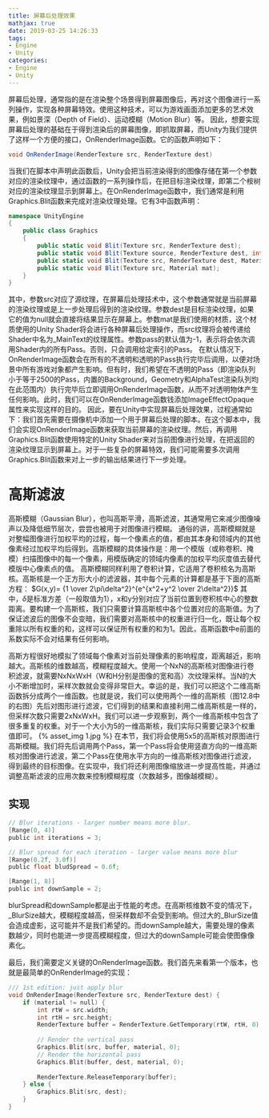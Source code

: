 ```yaml
---
title: 屏幕后处理效果
mathjax: true
date: 2019-03-25 14:26:33
tags:
- Engine
- Unity
categories: 
- Engine
- Unity
---
```

屏幕后处理，通常指的是在渲染整个场景得到屏幕图像后，再对这个图像进行一系列操作，实现各种屏幕特效。使用这种技术，可以为游戏画面添加更多的艺术效果，例如景深（Depth of Field）、运动模糊（Motion Blur）等。
因此，想要实现屏幕后处理的基础在于得到渲染后的屏幕图像，即抓取屏幕，而Unity为我们提供了这样一个方便的接口，OnRenderImage函数。它的函数声明如下：
```C#
void OnRenderImage(RenderTexture src, RenderTexture dest)
```
当我们在脚本中声明此函数后，Unity会把当前渲染得到的图像存储在第一个参数对应的渲染纹理中，通过函数的一系列操作后，在把目标渲染纹理，即第二个桉树对应的渲染纹理显示到屏幕上。在OnRenderImage函数中，我们通常是利用Graphics.Blit函数来完成对渲染纹理处理。它有3中函数声明：
```C#
namespace UnityEngine
{
    public class Graphics
    {
        public static void Blit(Texture src, RenderTexture dest);
        public static void Blit(Texture source, RenderTexture dest, int sourceDepthSlice, int destDet\pthSlice);
        public static void Blit(Texture src, RenderTexture dest, Material mat, int pass, int destDepthSlice);
        public static void Blit(Texture src, Material mat);
    }
}
```
其中，参数src对应了源纹理，在屏幕后处理技术中，这个参数通常就是当前屏幕的渲染纹理或是上一步处理后得到的渲染纹理。参数dest是目标渲染纹理，如果它的值为null就会直接将结果显示在屏幕上。参数mat是我们使用的材质，这个材质使用的Unity Shader将会进行各种屏幕后处理操作，而src纹理将会被传递给Shader中名为_MainText的纹理属性。参数pass的默认值为-1，表示将会依次调用Shader内的所有Pass。否则，只会调用给定索引的Pass。
在默认情况下，OnRenderImage函数会在所有的不透明和透明的Pass执行完毕后调用，以便对场景中所有游戏对象都产生影响。但有时，我们希望在不透明的Pass（即渲染队列小于等于2500的Pass，内置的Background，Geometry和AlphaTest渲染队列均在此范围内）执行完毕后立即调用OnRenderImage函数，从而不对透明物体产生任何影响。此时，我们可以在OnRenderImage函数钱添加ImageEffectOpaque属性来实现这样的目的。
因此，要在Unity中实现屏幕后处理效果，过程通常如下：我们首先需要在摄像机中添加一个用于屏幕后处理的脚本。在这个脚本中，我们会实现OnRenderImage函数来获取当前屏幕的渲染纹理。然后，再调用Graphics.Blit函数使用特定的Unity Shader来对当前图像进行处理，在把返回的渲染纹理显示到屏幕上。对于一些复杂的屏幕特效，我们可能需要多次调用Graphics.Blit函数来对上一步的输出结果进行下一步处理。

# 高斯滤波
高斯模糊（Gaussian Blur），也叫高斯平滑，高斯滤波，其通常用它来减少图像噪声以及降低细节层次，尝尝也被用于对图像进行模糊。
通俗的讲，高斯模糊就是对整幅图像进行加权平均的过程，每一个像素点的值，都由其本身和领域内的其他像素经过加权平均后得到。高斯模糊的具体操作是：用一个模版（或称卷积、掩模）扫描图像中的每一个像素，用模版确定的领域内像素的加权平均灰度值去替代模版中心像素点的值。
高斯模糊同样利用了卷积计算，它适用了卷积核名为高斯核。高斯核是一个正方形大小的滤波器，其中每个元素的计算都是基于下面的高斯方程：
$G(x,y)= {1 \over 2\pi\delta^2}^{e^{x^2+y^2 \over 2\delta^2}}$
其中，$\delta$是标准方差（一般取值为1），x和y分别对应了当前位置到卷积核中心的整数距离。要构建一个高斯核，我们只需要计算高斯核中各个位置对应的高斯值。为了保证滤波后的图像不会变暗，我们需要对高斯核中的权重进行归一化，既让每个权重除以所有权重的和，这样可以保证所有权重的和为1。因此，高斯函数中e前面的系数实际不会对结果有任何影响。

高斯方程很好地模拟了领域每个像素对当前处理像素的影响程度，距离越近，影响越大。高斯核的维数越高，模糊程度越大。使用一个NxN的高斯核对图像进行卷积滤波，就需要NxNxWxH（W和H分别是图像的宽和高）次纹理采样。当N的大小不断增加时，采样次数就会变得非常巨大。幸运的是，我们可以把这个二维高斯函数拆分成两个一维函数。也就是说，我们可以使用两个一维的高斯核（图12.8中的右图）先后对图形进行滤波，它们得到的结果和直接利用二维高斯核是一样的，但采样次数只需要2xNxWxH。我们可以进一步观察到，两个一维高斯核中包含了很多重复的权重。对于一个大小为5的一维高斯核，我们实际只需要记录3个权重值即可。
{% asset_img 1.jpg %}
在本节，我们将会使用5x5的高斯核对原图进行高斯模糊。我们将先后调用两个Pass，第一个Pass将会使用竖直方向的一维高斯核对图像进行滤波，第二个Pass在使用水平方向的一维高斯核对图像进行滤波，得到最终的目标图像。在实现中，我们将还利用图像缩放进一步提高性能，并通过调整高斯滤波的应用次数来控制模糊程度（次数越多，图像越模糊）。

## 实现
```c
// Blur iterations - larger number means more blur.
[Range(0, 4)]
public int iterations = 3;

// Blur spread for each iteration - larger value means more blur 
[Range(0.2f, 3.0f)]
public float bludSpread = 0.6f;

[Range(1, 8)]
public int downSample = 2;
```
blurSpread和downSample都是出于性能的考虑。在高斯核维数不变的情况下，_BlurSize越大，模糊程度越高，但采样数却不会受到影响。但过大的_BlurSize值会造成虚影，这可能并不是我们希望的。而downSample越大，需要处理的像素数越少，同时也能进一步提高模糊程度，但过大的downSample可能会使图像像素化。

最后，我们需要定义关键的OnRenderImage函数。我们首先来看第一个版本，也就是最简单的OnRenderImage的实现：
```c
/// 1st edition: just apply blur
void OnRenderImage(RenderTexture src, RenderTexture dest) {
    if (material != null) {
        int rtW = src.width;
        int rtH = src.height;
        RenderTexture buffer = RenderTexture.GetTemporary(rtW, rtH, 0);
        
        // Render the vertical pass
        Graphics.Blit(src, buffer, material, 0);
        // Render the horizontal pass
        Graphics.Blit(buffer, dest, material, 0);
        
        RenderTexture.ReleaseTemporary(buffer);
    } else {
        Graphics.Blit(src, dest);
    }
}
```
